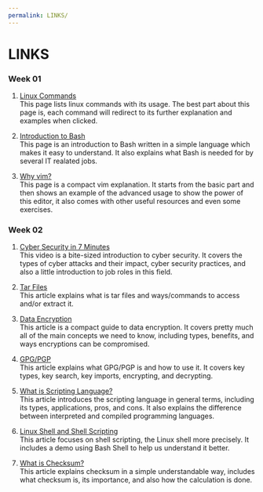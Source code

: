```yaml
---
permalink: LINKS/
---
```


# LINKS

### Week 01
1. [Linux Commands](https://www.geeksforgeeks.org/linux-commands/)<br/>
This page lists linux commands with its usage. The best part about this page is, each command will redirect to its further explanation and examples when clicked.

2. [Introduction to Bash](https://www.techtarget.com/searchdatacenter/definition/bash-Bourne-Again-Shell)<br/>
This page is an introduction to Bash written in a simple language which makes it easy to understand. It also explains what Bash is needed for by several IT realated jobs.

3. [Why vim?](https://missing.csail.mit.edu/2020/editors/)<br/>
This page is a compact vim explanation. It starts from the basic part and then shows an example of the advanced usage to show the power of this editor, it also comes with other useful resources and even some exercises.

### Week 02
1. [Cyber Security in 7 Minutes](https://youtu.be/inWWhr5tnEA)<br/>
This video is a bite-sized introduction to cyber security. It covers the types of cyber attacks and their impact, cyber security practices, and also a little introduction to job roles in this field.

2. [Tar Files](https://www.howtogeek.com/409742/how-to-extract-files-from-a-.tar.gz-or-.tar.bz2-file-on-linux/)<br/>
This article explains what is tar files and ways/commands to access and/or extract it.

3. [Data Encryption](https://cloudian.com/guides/data-protection/data-encryption-the-ultimate-guide/)<br/>
This article is a compact guide to data encryption. It covers pretty much all of the main concepts we need to know, including types, benefits, and ways encryptions can be compromised.

4. [GPG/PGP](https://www.privex.io/articles/what-is-gpg)<br/>
This article explains what GPG/PGP is and how to use it. It covers key types, key search, key imports, encrypting, and decrypting.

5. [What is Scripting Language?](https://careerkarma.com/blog/what-is-a-scripting-language/)<br/>
This article introduces the scripting language in general terms, including its types, applications, pros, and cons. It also explains the difference between interpreted and compiled programming languages.

6. [Linux Shell and Shell Scripting](https://www.geeksforgeeks.org/introduction-linux-shell-shell-scripting/)<br/>
This article focuses on shell scripting, the Linux shell more precisely. It includes a demo using Bash Shell to help us understand it better.

7. [What is Checksum?](https://www.howtogeek.com/363735/what-is-a-checksum-and-why-should-you-care/)<br/>
This article explains checksum in a simple understandable way, includes what checksum is, its importance, and also how the calculation is done.
